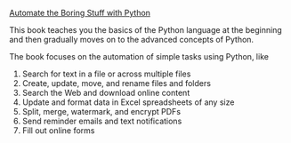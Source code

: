 [Automate the Boring Stuff with Python]("https://automatetheboringstuff.com/")

This book teaches you the basics of the Python language at the beginning and then gradually moves on to the advanced concepts of Python.

The book focuses on the automation of simple tasks using Python, like
1. Search for text in a file or across multiple files
2. Create, update, move, and rename files and folders
3. Search the Web and download online content
4. Update and format data in Excel spreadsheets of any size
5. Split, merge, watermark, and encrypt PDFs
6. Send reminder emails and text notifications
7. Fill out online forms
